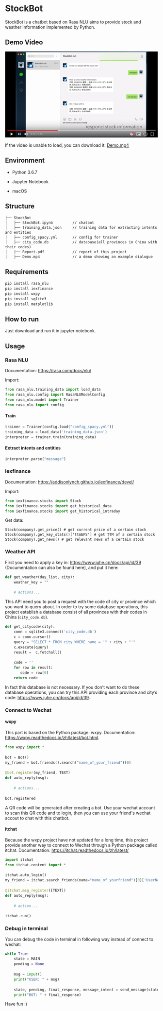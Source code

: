 # StockBot

StockBot is a chatbot based on Rasa NLU aims to provide stock and weather information implemented by Python.



## Demo Video

[![Demo](img/cover.png)](https://www.youtube.com/watch?v=PnmfahdQ7PI)



If the video is unable to load, you can download it: [Demo.mp4](Demo.mp4)




## Environment

- Python 3.6.7

- Jupyter Notebook
- macOS



## Structure

```
├── StockBot                        
│   ├── StockBot.ipynb         // chatbot
│   ├── training_data.json     // training data for extracting intents and entities
│   ├── config_spacy.yml       // config for trainer
│   ├── city_code.db       	   // database(all provinces in China with their codes)
│   ├── Report.pdf       	   // report of this project
│   ├── Demo.mp4       	   	   // a demo showing an example dialogue
```



## Requirements

```python
pip install rasa_nlu
pip install iexfinance
pip install wxpy
pip install sqlite3
pip install matplotlib
```



## How to run

Just download and run it in jupyter notebook.





## Usage

### Rasa NLU

Documentation: https://rasa.com/docs/nlu/



Import:

```python
from rasa_nlu.training_data import load_data
from rasa_nlu.config import RasaNLUModelConfig
from rasa_nlu.model import Trainer
from rasa_nlu import config
```



#### Train

```python
trainer = Trainer(config.load("config_spacy.yml"))
training_data = load_data('training_data.json')
interpreter = trainer.train(training_data)
```



#### Extract intents and entities

```python
interpreter.parse("message")
```





### Iexfinance

Documentation: https://addisonlynch.github.io/iexfinance/devel/



Import:

```python
from iexfinance.stocks import Stock
from iexfinance.stocks import get_historical_data
from iexfinance.stocks import get_historical_intraday
```



Get data:

```
Stock(company).get_price() # get current price of a certain stock
Stock(company).get_key_stats()['ttmEPS'] # get TTM of a certain stock
Stock(company).get_news() # get relevant news of a certain stock
```





### Weather API

First you need to apply a key in: https://www.juhe.cn/docs/api/id/39 (Documentation can also be found here), and put it here:

```python
def get_weather(day_list, city):
    weather_key = ""
    
    # actions...
```



This API need you to post a request with the code of city or province which you want to query about. In order to try some database operations, this project establish a database consist of all provinces with their codes in China (`city_code.db`). 

```python
def get_citycode(city):
    conn = sqlite3.connect('city_code.db')
    c = conn.cursor()
    query = "SELECT * FROM city WHERE name = '" + city + "'"
    c.execute(query)
    result =  c.fetchall()
    
    code = '' 
    for row in result:
       code = row[0]
    return code
```



In fact this database is not necessary. If you don't want to do these database operations, you can try this API providing each province and city’s code: https://www.juhe.cn/docs/api/id/39.



### Connect to Wechat

#### wxpy

This part is based on the Python package: wxpy. Documentation: https://wxpy.readthedocs.io/zh/latest/bot.html.

```python
from wxpy import *

bot = Bot()
my_friend = bot.friends().search("name_of_your_friend")[0]

@bot.register(my_friend, TEXT)
def auto_reply(msg):
    
    # actions...

bot.registered
```

A QR code will be generated after creating a bot. Use your wechat account to scan this QR code and to login, then you can use your friend's wechat accout to chat with this chatbot.



#### itchat

Because the wxpy project have not updated for a long time, this project provide another way to connect to Wechat through a Python package called itchat. Documentation: https://itchat.readthedocs.io/zh/latest/

```python
import itchat
from itchat.content import *

itchat.auto_login()
my_friend = itchat.search_friends(name="name_of_yourfriend")[0]['UserName']

@itchat.msg_register([TEXT])
def auto_reply(msg):
    
    # action...

itchat.run()
```



### Debug in terminal

You can debug the code in terminal in following way instead of connect to wechat:

```python
while True:
    state = MAIN
    pending = None

    msg = input()
    print("USER: " + msg)

    state, pending, final_response, message_intent = send_message(state, pending, msg)
    print("BOT: " + final_response)
```





Have fun :)